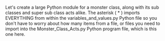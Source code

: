 Let's create a large Python module for a monster class, along with its sub classes and super sub class acts alike.
The asterisk ( * ) imports EVERYTHING from within the variables_and_values.py Python file so you don't have to
worry about how many items from a file, or files you need to import into the Monster_Class_Acts.py Python program
file, which is this one here.
